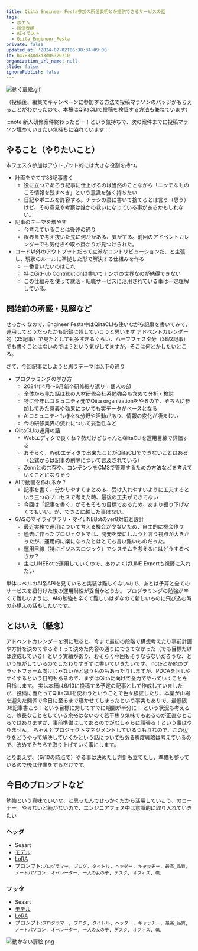 ```yaml
---
title: Qiita Engineer Festa参加の所信表明とか提供できるサービスの話
tags:
  - ポエム
  - 所信表明
  - AIイラスト
  - Qiita_Engineer_Festa
private: false
updated_at: '2024-07-02T06:38:34+09:00'
id: b478340d3d3d05370710
organization_url_name: null
slide: false
ignorePublish: false
---
```


![動く扉絵.gif](https://qiita-image-store.s3.ap-northeast-1.amazonaws.com/0/122800/00a54f9e-d3ef-e44e-af49-b8f056b736e9.gif)

（投稿後、編集でキャンペーンに参加する方法で投稿マラソンのバッジがもらえることがわかったので、本稿はQiitaCLIで投稿を検証する方法も兼ねています）

:::note
新人研修案件終わったどー！という気持ちで、次の案件までに投稿マラソン埋めていきたい気持ちに溢れています
:::

## やること（やりたいこと）
本フェスタ参加はアウトプット的には大きな役割を持つ。

- 計画を立てて38記事書く
  - 役に立つであろう記事に仕上げるのは当然のことながら「ニッチなものこそ情報を残すべき」という意識を強く持ちたい
  - 日記やポエムを許容する。チラシの裏に書いて捨てろとは言う（思う）けど、その意見や考察は誰かの救いになっている事があるかもしれない。
- 記事のテーマを増やす
  - 今考えていることは後述の通り
  - 限界まで考え抜いた先に何かがある、気がする。前回のアドベントカレンダーでも気付きや取っ掛かりが見つけられた。
- コード以外のアウトプットだって立派なコントリビューションだ、と主張し、現状のルールに準拠した形で解決する仕組みを作る
  - 一番言いたいのはこれ
  - 特にGitHub Contributionは書いてナンボの世界なのが納得できない
  - この仕組みを使って就活・転職サービスに活用されている事は一定理解している。

## 開始前の所感・見解など
せっかくなので、Engineer Festa中はQiitaCLIも使いながら記事を書いてみて、運用してどうだったかも記録に残していこうと思います
アドベントカレンダー的（25記事）で見たとしても多すぎるぐらい、ハーフフェスタ分（38/2記事）でも書くことはないのでは？という気がしてますが、そこは何とかしたいところ。

さて、今回記事にしようと思うテーマは以下の通り

- プログラミングの学び方
  - 2024年4月〜6月新卒研修振り返り：個人の部
  - 全体から見た話は秋の人材研修会社系勉強会も含めて分析・検討
  - 特に今年はコミュニティ発でQiita organizationをやるので、そちらに参加してみた意義や効果についても実データがベースとなる
  - AIコミュニティも様々な分野や活動があり、情報の変化が凄まじい
  - 今の研修業界の流れについて妥当性など
- QiitaCLIの運用の話
  - Webエディタで良くね？勢だけどちゃんとQiitaCLIを運用目線で評価する
  - おそらく、Webエディタで出来たことがQiitaCLIでできないことはある（公式からは記事の削除について言及されている）
  - Zennとの共存や、コンテンツをCMSで管理するための方法などを考えていくことになりそう
- AIで動画を作れるか？
  - 記事を書く、分かりやすくまとめる、受け入れやすいように工夫するという三つのプロセスで考えた時、最後の工夫ができてない
  - 今回は「記事を書く」がそもそもの目標であるため、あまり掘り下げなくてもいい。が、できるに越した事はない。
- GASのマイライブラリ・マイLINEBotのver8対応と設計
  - 最近実務で運用について考える機会が少ないため、自主的に機会作り
  - 過去に作ったプロジェクトでは、開発を楽にしようと言う視点が大きかったが、運用的に楽になったとはとても言い難いものだった。
  - 運用目線（特にビジネスロジック）でシステムを考えるにはどうするべきか？
  - 主にLINEBotで運用していくので、あわよくばLINE Expertも視野に入れたい

単体レベルのAI系APIを見ていると実装は難しくないので、あとは予算と全てのサービスを紐付けた後の運用耐性が妥当かどうか。
プログラミングの勉強が辛くて難しいように、AIの勉強も辛くて難しいはずなので新しいものに飛び込む時の心構えの話もしたいです。

## とはいえ（懸念）
アドベントカレンダーを例に取ると、今まで最初の段階で構想考えたり事前計画や方針を決めてやるぞ！って決めた内容の通りにできてなかった（でも目標だけは達成している）という実績があり、おそらく今回もそうならないだろうな、という気がしているのでこだわりすぎずに書いていきたいです。
noteとか他のプラットフォーム向けじゃないかと思うものもあったりしますが、PDCAを回しやすくするという目的もあるので、まずはQiitaに向けて全力でやっていくことを目指します。
実は本稿は6/10に投稿する予定の記事として作成していましたが、投稿に当たってQiitaCLIを使おうということで色々検証したり、本業が山場を迎えた関係で今日に至るまで寝かせてしまったという事実もありで、最低限38記事書こう！という目標に対してすでに期間が半分に！
という状況も考えると、悠長なことをしている余裕はないので若干焦り気味でもあるのが正直なところではありますが、事前準備はしてあるのでがむしゃらに頑張る！という事はやりません。
ちゃんとプロジェクトマネジメントしているつもりなので、この辺りをどうやって解決していくかという話についてもある程度戦略は考えているので、改めてそちらで取り上げていく事にします。

とりあえず、（6/10の時点で）やる事は決めたし方針も立てたし、準備も整っているので後は作業をするだけです。

## 今日のプロンプトなど
勉強という意味でいいな、と思ったんでせっかくだから活用していこう、のコーナー。やらないと続かないので、エンジニアフェス中は意識的に取り入れていきたい

### ヘッダ
- Seaart
- [モデル](https://www.seaart.ai/ja/models/detail/760db40b0570d7241f9608f6ab1616b6)
- [LoRA](https://www.seaart.ai/ja/models/detail/ef7d35c4650e865a2e003bbe0e4bb498)
- プロンプト:`プログラマー, ブログ, タイトル, ヘッダー, キャッチー, 最高_品質, ノートパソコン, オペレーター, 一人の女の子, デスク, オフィス, OL`

### フッタ
- Seaart
- [モデル](https://www.seaart.ai/ja/models/detail/760db40b0570d7241f9608f6ab1616b6)
- [LoRA](https://www.seaart.ai/ja/models/detail/ef7d35c4650e865a2e003bbe0e4bb498)
- プロンプト:`プログラマー, ブログ, タイトル, ヘッダー, キャッチー, 最高_品質, ノートパソコン, オペレーター, 一人の女の子, デスク, オフィス, OL`

![動かない扉絵.png](https://qiita-image-store.s3.ap-northeast-1.amazonaws.com/0/122800/ab752e89-7137-79ff-7816-582f34679fe6.png)
